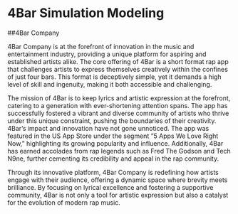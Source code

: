 # 4Bar Simulation Modeling

##4Bar Company

4Bar Company is at the forefront of innovation in the
music and entertainment industry, providing a unique platform
for aspiring and established artists alike. The core offering
of 4Bar is a short format rap app that challenges artists to
express themselves creatively within the confines of just four
bars. This format is deceptively simple, yet it demands a high
level of skill and ingenuity, making it both accessible and
challenging.

The mission of 4Bar is to keep lyrics and artistic expression
at the forefront, catering to a generation with ever-shortening
attention spans. The app has successfully fostered a vibrant
and diverse community of artists who thrive under this unique
constraint, pushing the boundaries of their creativity.
4Bar’s impact and innovation have not gone unnoticed.
The app was featured in the US App Store under the segment
”5 Apps We Love Right Now,” highlighting its growing
popularity and influence. Additionally, 4Bar has earned
accolades from rap legends such as Fred The Godson and
Tech N9ne, further cementing its credibility and appeal in the
rap community.

Through its innovative platform, 4Bar Company is
redefining how artists engage with their audience, offering a
dynamic space where brevity meets brilliance. By focusing
on lyrical excellence and fostering a supportive community,
4Bar is not only a tool for artistic expression but also a
catalyst for the evolution of modern rap music.
